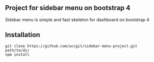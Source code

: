 
## Project for sidebar menu on bootstrap 4

Sidebar menu is simple and fast skeleton for dashboard on bootstrap 4

## Installation

```
git clone https://github.com/accgit/sidebar-menu-project.git path/to/dir
npm install
```
